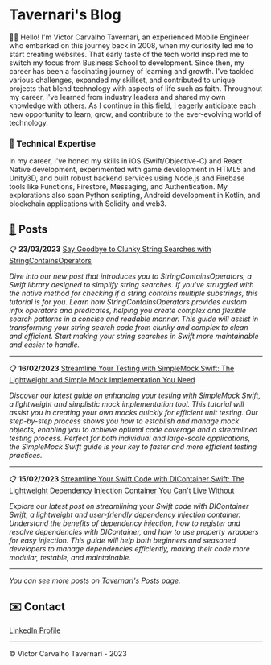 <script type="text/javascript">
        function googleTranslateElementInit() {
            new google.translate.TranslateElement({
                pageLanguage: 'auto',
                layout: google.translate.TranslateElement.InlineLayout.VERTICAL,
                autoDisplay: true
            }, 'google_translate_element');
        }
</script>
<script type="text/javascript" src="//translate.google.com/translate_a/element.js?cb=googleTranslateElementInit"></script>
<link rel="stylesheet" href="https://fonts.googleapis.com/css?family=Bungee Hairline&display=swap">

# Tavernari's Blog

👨‍💻 Hello! I'm Victor Carvalho Tavernari, an experienced Mobile Engineer who embarked on this journey back in 2008, when my curiosity led me to start creating websites. That early taste of the tech world inspired me to switch my focus from Business School to development. Since then, my career has been a fascinating journey of learning and growth. I've tackled various challenges, expanded my skillset, and contributed to unique projects that blend technology with aspects of life such as faith. Throughout my career, I've learned from industry leaders and shared my own knowledge with others. As I continue in this field, I eagerly anticipate each new opportunity to learn, grow, and contribute to the ever-evolving world of technology.

### 🧰 Technical Expertise

In my career, I've honed my skills in iOS (Swift/Objective-C) and React Native development, experimented with game development in HTML5 and Unity3D, and built robust backend services using Node.js and Firebase tools like Functions, Firestore, Messaging, and Authentication. My explorations also span Python scripting, Android development in Kotlin, and blockchain applications with Solidity and web3.

## [📓](posts.md) Posts 

📋 **23/03/2023** [Say Goodbye to Clunky String Searches with StringContainsOperators](/2023/03/23/Strings_Searches_Operations.md)

*Dive into our new post that introduces you to StringContainsOperators, a Swift library designed to simplify string searches. If you've struggled with the native method for checking if a string contains multiple substrings, this tutorial is for you. Learn how StringContainsOperators provides custom infix operators and predicates, helping you create complex and flexible search patterns in a concise and readable manner. This guide will assist in transforming your string search code from clunky and complex to clean and efficient. Start making your string searches in Swift more maintainable and easier to handle.*

---

📋 **16/02/2023** [Streamline Your Testing with SimpleMock Swift: The Lightweight and Simple Mock Implementation You Need](/2023/02/16/Testing_With_SimpleMock.md)

*Discover our latest guide on enhancing your testing with SimpleMock Swift, a lightweight and simplistic mock implementation tool. This tutorial will assist you in creating your own mocks quickly for efficient unit testing. Our step-by-step process shows you how to establish and manage mock objects, enabling you to achieve optimal code coverage and a streamlined testing process. Perfect for both individual and large-scale applications, the SimpleMock Swift guide is your key to faster and more efficient testing practices.*

---

📋 **15/02/2023** [Streamline Your Swift Code with DIContainer Swift: The Lightweight Dependency Injection Container You Can't Live Without](/2023/02/15/Swift_DIContainer_Guide.md)

*Explore our latest post on streamlining your Swift code with DIContainer Swift, a lightweight and user-friendly dependency injection container. Understand the benefits of dependency injection, how to register and resolve dependencies with DIContainer, and how to use property wrappers for easy injection. This guide will help both beginners and seasoned developers to manage dependencies efficiently, making their code more modular, testable, and maintainable.*

---

*You can see more posts on [Tavernari's Posts](posts.md) page.*

## ✉️ Contact
[LinkedIn Profile](https://www.linkedin.com/in/victorctavernari/)

---
© Victor Carvalho Tavernari - 2023